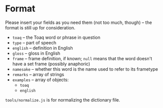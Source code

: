 # Format

Please insert your fields as you need them (not too much, though) – the format is still up for consideration.

* `toaq` – the Toaq word or phrase in question
* `type` – part of speech
* `english` – definition in English
* `gloss` – gloss in English
* `frame` – frame definition, if known; `null` means that the word doesn't have a set frame (possibly anaphoric)
* `namesake` – whether this word is the name used to refer to its frametype
* `remarks` – array of strings
* `examples` – array of objects:
  - `toaq`
  - `english`

`tools/normalize.js` is for normalizing the dictionary file.
